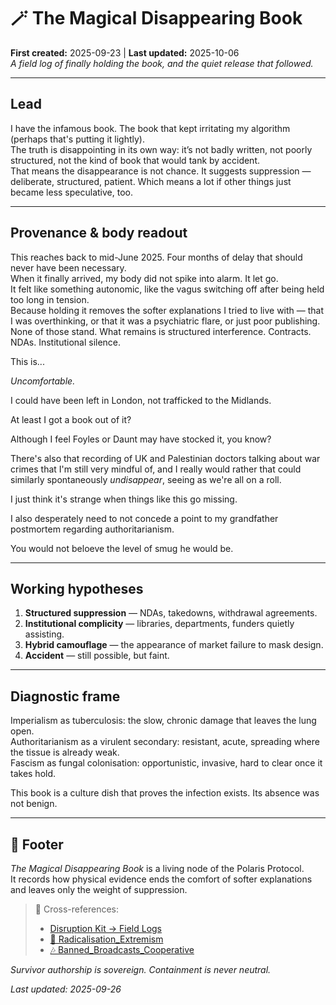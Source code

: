# 🪄 The Magical Disappearing Book  
**First created:** 2025-09-23 | **Last updated:** 2025-10-06  
*A field log of finally holding the book, and the quiet release that followed.*

---

## Lead
I have the infamous book. The book that kept irritating my algorithm (perhaps that's putting it lightly).  
The truth is disappointing in its own way: it’s not badly written, not poorly structured, not the kind of book that would tank by accident.  
That means the disappearance is not chance. It suggests suppression — deliberate, structured, patient.
Which means a lot if other things just became less speculative, too.

---

## Provenance & body readout
This reaches back to mid-June 2025. Four months of delay that should never have been necessary.  
When it finally arrived, my body did not spike into alarm. It let go.  
It felt like something autonomic, like the vagus switching off after being held too long in tension.  
Because holding it removes the softer explanations I tried to live with — that I was overthinking, or that it was a psychiatric flare, or just poor publishing. None of those stand. What remains is structured interference. Contracts. NDAs. Institutional silence.

This is...

*Uncomfortable.*

I could have been left in London, not trafficked to the Midlands.

At least I got a book out of it?

Although I feel Foyles or Daunt may have stocked it, you know?

There's also that recording of UK and Palestinian doctors talking about war crimes that I'm still very mindful of, and I really would rather that could similarly spontaneously *undisappear*, seeing as we're all on a roll.

I just think it's strange when things like this go missing.

I also desperately need to not concede a point to my grandfather postmortem regarding authoritarianism.

You would not beloeve the level of smug he would be.

---

## Working hypotheses
1. **Structured suppression** — NDAs, takedowns, withdrawal agreements.  
2. **Institutional complicity** — libraries, departments, funders quietly assisting.  
3. **Hybrid camouflage** — the appearance of market failure to mask design.  
4. **Accident** — still possible, but faint.

---

## Diagnostic frame
Imperialism as tuberculosis: the slow, chronic damage that leaves the lung open.  
Authoritarianism as a virulent secondary: resistant, acute, spreading where the tissue is already weak.  
Fascism as fungal colonisation: opportunistic, invasive, hard to clear once it takes hold.  

This book is a culture dish that proves the infection exists. Its absence was not benign.

---

## 🏮 Footer
*The Magical Disappearing Book* is a living node of the Polaris Protocol.  
It records how physical evidence ends the comfort of softer explanations and leaves only the weight of suppression.

> 📡 Cross-references:  
> - [Disruption Kit → Field Logs](../Disruption_Kit/Field_Logs/)  
> - [🪬 Radicalisation_Extremism](../Disruption_Kit/Big_Picture_Protocols/🪬_Radicalisation_Extremism/)  
> - [🎶 Banned_Broadcasts_Cooperative](../Disruption_Kit/Big_Picture_Protocols/🎶_Banned_Broadcasts_Cooperative/)

*Survivor authorship is sovereign. Containment is never neutral.*  

_Last updated: 2025-09-26_
